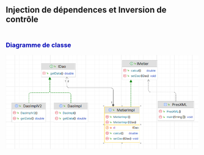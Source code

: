 <h2>Injection de dépendences et Inversion de contrôle</h2>

<h3 style="margin-top:2.7em;color:#0007B8">Diagramme de classe</h3>
<img src="Captures/1.png">
